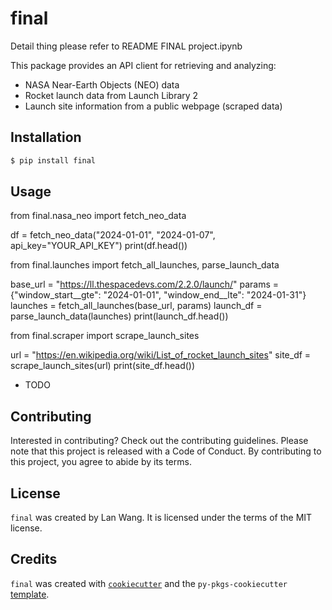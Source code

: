 # final
Detail thing please refer to README FINAL project.ipynb

This package provides an API client for retrieving and analyzing:
- NASA Near-Earth Objects (NEO) data
- Rocket launch data from Launch Library 2
- Launch site information from a public webpage (scraped data)


## Installation

```bash
$ pip install final
```

## Usage

from final.nasa_neo import fetch_neo_data

df = fetch_neo_data("2024-01-01", "2024-01-07", api_key="YOUR_API_KEY")
print(df.head())


from final.launches import fetch_all_launches, parse_launch_data

base_url = "https://ll.thespacedevs.com/2.2.0/launch/"
params = {"window_start__gte": "2024-01-01", "window_end__lte": "2024-01-31"}
launches = fetch_all_launches(base_url, params)
launch_df = parse_launch_data(launches)
print(launch_df.head())

from final.scraper import scrape_launch_sites

url = "https://en.wikipedia.org/wiki/List_of_rocket_launch_sites"
site_df = scrape_launch_sites(url)
print(site_df.head())




- TODO

## Contributing

Interested in contributing? Check out the contributing guidelines. Please note that this project is released with a Code of Conduct. By contributing to this project, you agree to abide by its terms.

## License

`final` was created by Lan Wang. It is licensed under the terms of the MIT license.

## Credits

`final` was created with [`cookiecutter`](https://cookiecutter.readthedocs.io/en/latest/) and the `py-pkgs-cookiecutter` [template](https://github.com/py-pkgs/py-pkgs-cookiecutter).

